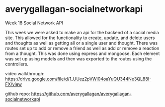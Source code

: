# averygallagan-socialnetworkapi
Week 18 Social Network API

This week we were asked to make an api for the backend of a social media site. This allowed for the functionality to create, update, and delete users and thoughts as well as getting all or a single user and thought. There was routes set up to add or remove a friend as well as add or remove a reaction from a thought. This was done using express and mongoose. Each element was set up using models and then was exported to the routes using the controllers. 

video walkthrough: https://drive.google.com/file/d/1_UUez2pVWi04oaYuQU344Ne3QL88I-FX/view 

github repo: https://github.com/averygallagan/averygallagan-socialnetworkapi 



